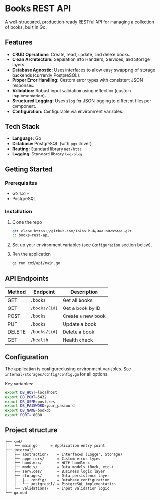 # Books REST API

A well-structured, production-ready RESTful API for managing a collection of books, built in Go.

## Features

- **CRUD Operations:** Create, read, update, and delete books.
- **Clean Architecture:** Separation into Handlers, Services, and Storage layers.
- **Database Agnostic:** Uses interfaces to allow easy swapping of storage backends (currently PostgreSQL).
- **Proper Error Handling:** Custom error types with consistent JSON responses.
- **Validation:** Robust input validation using reflection (custom implementation).
- **Structured Logging:** Uses `slog` for JSON logging to different files per component.
- **Configuration:** Configurable via environment variables.

## Tech Stack

- **Language:** Go
- **Database:** PostgreSQL (with `pgx` driver)
- **Routing:** Standard library `net/http`
- **Logging:** Standard library `log/slog`

## Getting Started

### Prerequisites

- Go 1.21+
- PostgreSQL

### Installation

1.  Clone the repo
    ```bash
    git clone https://github.com/Talos-hub/BooksRestApi.git
    cd books-rest-api
    ```

2.  Set up your environment variables (see `Configuration` section below).

3.  Run the application
    ```bash
    go run cmd/api/main.go
    ```

## API Endpoints

| Method | Endpoint      | Description         |
|--------|---------------|---------------------|
| GET    | `/books`      | Get all books       |
| GET    | `/books/{id}` | Get a book by ID    |
| POST   | `/books`      | Create a new book   |
| PUT    | `/books`      | Update a book       |
| DELETE | `/books/{id}` | Delete a book       |
| GET    | `/health`     | Health check        |

## Configuration

The application is configured using environment variables. See `internal/storages/config/config.go` for all options.

Key variables:
```bash
export DB_HOST=localhost
export DB_PORT=5432
export DB_USER=postgres
export DB_PASSWORD=your_password
export DB_NAME=bookdb
export PORT=:8080
```
## Project structure
```
├── cmd/
│   └── main.go      = Application entry point
├── internal/
│   ├── abstraction/    = Interfaces (Logger, Storage)
│   ├── apperrors/      = Custom error types
│   ├── handlers/       = HTTP handlers
│   ├── models/         = Data models (Book, etc.)
│   ├── services/       = Business logic layer
│   ├── storages/       = Data persistence layer
│   │   ├── config/     = Database configuration
│   │   └── postgresql/ = PostgreSQL implementation
│   └── validations/    = Input validation logic
└── go.mod
```
